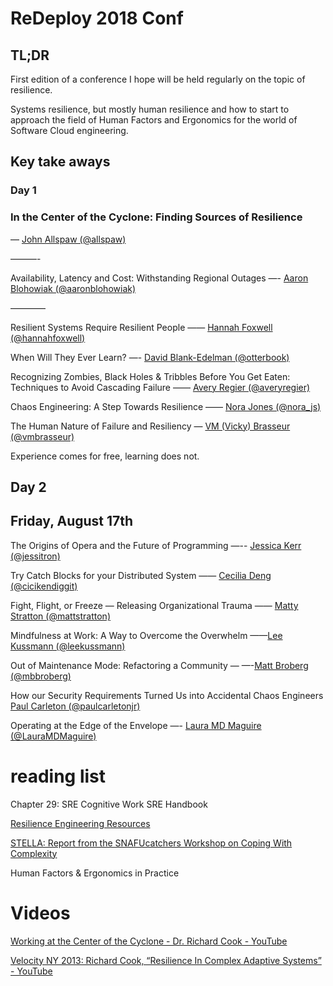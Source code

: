 # ReDeploy 2018 Conf
## TL;DR
 First edition of a conference I hope will be held regularly on the topic of resilience.

Systems resilience, but mostly human resilience and how to start to approach the field of Human Factors and Ergonomics for the world of Software Cloud engineering.

## Key take aways
### Day 1
      
### In the Center of the Cyclone: Finding Sources of Resilience
— [John Allspaw (@allspaw) ](https://re-deploy.io/2018/speakers/#john-allspaw) 

 ———-

 
Availability, Latency and Cost: Withstanding Regional Outages
—- [Aaron Blohowiak (@aaronblohowiak)](https://re-deploy.io/2018/speakers/#aaron-blohowiak) 


————

Resilient Systems Require Resilient People
——  [Hannah Foxwell (@hannahfoxwell)](https://re-deploy.io/2018/speakers/#hannah-foxwell)

  

When Will They Ever Learn?
—- [David Blank-Edelman (@otterbook)](https://re-deploy.io/2018/speakers/#david-blank-edelman) 
 



Recognizing Zombies, Black Holes & Tribbles Before You Get Eaten: Techniques to Avoid Cascading Failure
——  [Avery Regier (@averyregier)](https://re-deploy.io/2018/speakers/#avery-regier) 
 

Chaos Engineering: A Step Towards Resilience
—— [Nora Jones (@nora_js)](https://re-deploy.io/2018/speakers/#nora-jones) 
 

The Human Nature of Failure and Resiliency
— [VM (Vicky) Brasseur (@vmbrasseur) ]( https://re-deploy.io/2018/speakers/#vm-(vicky)-brasseur)

Experience comes for free, learning does not.

## Day 2
## Friday, August 17th

The Origins of Opera and the Future of Programming
—-- [Jessica Kerr (@jessitron)](https://re-deploy.io/2018/speakers/#jessica-kerr) 

Try Catch Blocks for your Distributed System
—— [Cecilia Deng (@cicikendiggit)](https://re-deploy.io/2018/speakers/#cecilia-deng) 



Fight, Flight, or Freeze — Releasing Organizational Trauma
——  [Matty Stratton (@mattstratton)](https://re-deploy.io/2018/speakers/#matty-stratton) 




 Mindfulness at Work: A Way to Overcome the Overwhelm
——[Lee Kussmann (@leekussmann)](https://re-deploy.io/2018/speakers/#lee-kussmann) 

 


 Out of Maintenance Mode: Refactoring a Community
— —-[Matt Broberg (@mbbroberg)](https://re-deploy.io/2018/speakers/#matt-broberg) 




How our Security Requirements Turned Us into Accidental Chaos Engineers 
[Paul Carleton (@paulcarletonjr) ](https://re-deploy.io/2018/speakers/#paul-carleton) 


Operating at the Edge of the Envelope
—-  [Laura MD Maguire (@LauraMDMaguire)](https://re-deploy.io/2018/speakers/#laura-md-maguire) 


# reading list
Chapter 29: SRE Cognitive Work  SRE Handbook 

[Resilience Engineering Resources](https://github.com/adaptivecapacitylabs/Resilience-Engineering-Resources)

[STELLA: Report from the SNAFUcatchers Workshop on Coping With Complexity](https://snafucatchers.github.io)

Human Factors & Ergonomics in Practice


# Videos

[Working at the Center of the Cyclone - Dr. Richard Cook - YouTube](https://www.youtube.com/watch?v=3ZP98stDUf0)

[Velocity NY 2013:   Richard Cook, “Resilience In Complex Adaptive Systems” - YouTube](https://www.youtube.com/watch?v=PGLYEDpNu60)

